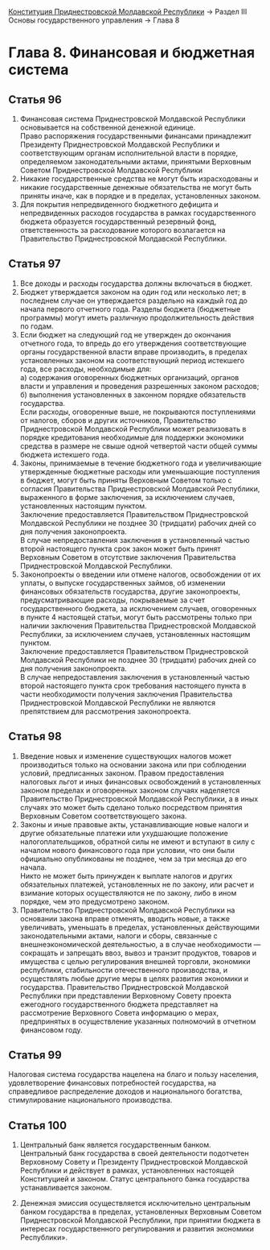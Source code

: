 [Конституция Приднестровской Молдавской Республики](README.md) → Раздел III Основы государственного управления → Глава 8

# Глава 8. Финансовая и бюджетная система

## <a name="article-96"></a> Статья 96

1. Финансовая система Приднестровской Молдавской Республики основывается на собственной денежной единице.<br/>Право распоряжения государственными финансами принадлежит Президенту Приднестровской Молдавской Республики и соответствующим органам исполнительной власти в порядке, определяемом законодательными актами, принятыми Верховным Советом Приднестровской Молдавской Республики
2. Никакие государственные средства не могут быть израсходованы и никакие государственные денежные обязательства не могут быть приняты иначе, как в порядке и в пределах, установленных законом.
3. Для покрытия непредвиденного бюджетного дефицита и непредвиденных расходов государства в рамках государственного бюджета образуется государственный резервный фонд, ответственность за расходование которого возлагается на Правительство Приднестровской Молдавской Республики.

## <a name="article-97"></a> Статья 97

1. Все доходы и расходы государства должны включаться в бюджет.
2. Бюджет утверждается законом на один год или несколько лет; в последнем случае он утверждается раздельно на каждый год до начала первого отчетного года. Разделы бюджета (бюджетные программы) могут иметь различную продолжительность действия по годам.
3. Если бюджет на следующий год не утвержден до окончания отчетного года, то впредь до его утверждения соответствующие органы государственной власти вправе производить, в пределах установленных законом на соответствующий период истекшего года, все расходы, необходимые для:<br>а) содержания оговоренных бюджетных организаций, органов власти и управления и проведения разрешенных законом расходов;<br/>б) выполнения установленных в законном порядке обязательств государства.<br/>Если расходы, оговоренные выше, не покрываются поступлениями от налогов, сборов и других источников, Правительство Приднестровской Молдавской Республики может реализовать в порядке кредитования необходимые для поддержки экономики средства в размере не свыше одной четвертой части общей суммы бюджета истекшего года.
4. Законы, принимаемые в течение бюджетного года и увеличивающие утвержденные бюджетные расходы или уменьшающие поступления в бюджет, могут быть приняты Верховным Советом только с согласия Правительства Приднестровской Молдавской Республики, выраженного в форме заключения, за исключением случаев, установленных настоящим пунктом.<br/>Заключение предоставляется Правительством Приднестровской Молдавской Республики не позднее 30 (тридцати) рабочих дней со дня получения законопроекта.<br/>В случае непредоставления заключения в установленный частью второй настоящего пункта срок закон может быть принят Верховным Советом в отсутствие заключения Правительства Приднестровской Молдавской Республики.
5. Законопроекты о введении или отмене налогов, освобождении от их уплаты, о выпуске государственных займов, об изменении финансовых обязательств государства, другие законопроекты, предусматривающие расходы, покрываемые за счет государственного бюджета, за исключением случаев, оговоренных в пункте 4 настоящей статьи, могут быть рассмотрены только при наличии заключения Правительства Приднестровской Молдавской Республики, за исключением случаев, установленных настоящим пунктом.<br/>Заключение предоставляется Правительством Приднестровской Молдавской Республики не позднее 30 (тридцати) рабочих дней со дня получения законопроекта.<br/>В случае непредоставления заключения в установленный частью второй настоящего пункта срок требования настоящего пункта в части необходимости получения заключения Правительства Приднестровской Молдавской Республики не являются препятствием для рассмотрения законопроекта.

## <a name="article-98"></a> Статья 98

1. Введение новых и изменение существующих налогов может производиться только на основании закона или при соблюдении условий, предписанных законом.
Правом предоставления налоговых льгот и иных финансовых освобождений в установленных законом пределах и оговоренных законом случаях наделяется Правительство Приднестровской Молдавской Республики, а в иных случаях это может быть сделано только посредством принятия Верховным Советом соответствующего закона.
2. Законы и иные правовые акты, устанавливающие новые налоги и другие обязательные платежи или ухудшающие положение налогоплательщиков, обратной силы не имеют и вступают в силу с началом нового финансового года при условии, что они были официально опубликованы не позднее, чем за три месяца до его начала.<br/>Никто не может быть принужден к выплате налогов и других обязательных платежей, установленных не по закону, или расчет и взимание которых осуществляются не по закону, либо в ином порядке, чем это предусмотрено законом.
3. Правительство Приднестровской Молдавской Республики на основании закона вправе отменять, вводить новые, а также увеличивать, уменьшать в пределах, установленных действующими законодательными актами, налоги и сборы, связанные с внешнеэкономической деятельностью, а в случае необходимости — сокращать и запрещать ввоз, вывоз и транзит продуктов, товаров и имущества с целью регулирования внешней торговли, экономики республики, стабильности отечественного производства, и осуществлять любые другие меры в целях развития экономики и государства. Правительство Приднестровской Молдавской Республики при представлении Верховному Совету проекта ежегодного государственного бюджета представляет на рассмотрение Верховного Совета информацию о мерах, предпринятых в осуществление указанных полномочий в отчетном финансовом году.

## <a name="article-99"></a> Статья 99

Налоговая система государства нацелена на благо и пользу населения, удовлетворение финансовых потребностей государства, на справедливое распределение доходов и национального богатства, стимулирование национального производства.

## <a name="article-100"></a> Статья 100

1. Центральный банк является государственным банком.<br/>Центральный банк государства в своей деятельности подотчетен Верховному Совету и Президенту Приднестровской Молдавской Республики и действует в рамках, установленных настоящей Конституцией и законом. Статус центрального банка государства устанавливается законом.

2. Денежная эмиссия осуществляется исключительно центральным банком государства в пределах, установленных Верховным Советом Приднестровской Молдавской Республики, при принятии бюджета в интересах государственного регулирования и развития экономики Республики».